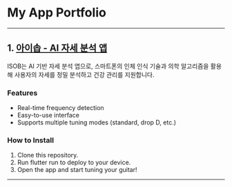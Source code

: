 # My App Portfolio

---
## 1. [아이솝 - AI 자세 분석 앱](https://github.com/kimyk0120/Introducing-ISOB)
ISOB는 AI 기반 자세 분석 앱으로, 스마트폰의 인체 인식 기술과 의학 알고리즘을 활용해 사용자의 자세를 정밀 분석하고 건강 관리를 지원합니다.

### Features
- Real-time frequency detection
- Easy-to-use interface
- Supports multiple tuning modes (standard, drop D, etc.)

### How to Install
1. Clone this repository.
2. Run flutter run to deploy to your device.
3. Open the app and start tuning your guitar!

---

